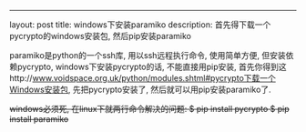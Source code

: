 ---
layout: post
title: windows下安装paramiko
description: 首先得下载一个pycrypto的windows安装包, 然后pip安装paramiko

paramiko是python的一个ssh库, 用以ssh远程执行命令, 使用简单方便, 但安装依赖pycrypto,
windows下安装pycrypto的话, 不能直接用pip安装, 首先你得到这http://www.voidspace.org.uk/python/modules.shtml#pycrypto下载一个Windows安装包, 先把pycrypto安装了, 然后就可以用pip安装paramiko了.

<del>windows必须死, 在linux下就两行命令解决的问题:
$ pip install pycrypto
$ pip install paramiko
</del>